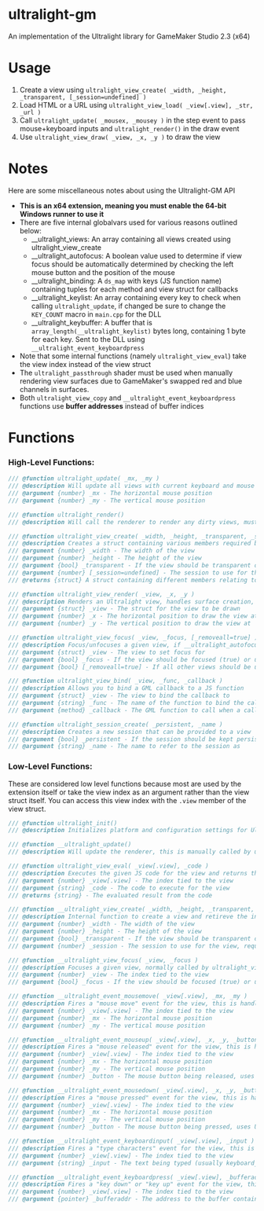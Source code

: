 # ultralight-gm
An implementation of the Ultralight library for GameMaker Studio 2.3 (x64)

# Usage
1. Create a view using `ultralight_view_create( _width, _height, _transparent, [_session=undefined] )`
2. Load HTML or a URL using `ultralight_view_load( _view[.view], _str, _url )`
3. Call `ultralight_update( _mousex, _mousey )` in the step event to pass mouse+keyboard inputs and `ultralight_render()` in the draw event
4. Use `ultralight_view_draw( _view, _x, _y )` to draw the view

# Notes
Here are some miscellaneous notes about using the Ultralight-GM API
- **This is an x64 extension, meaning you must enable the 64-bit Windows runner to use it**
- There are five internal globalvars used for various reasons outlined below:
  - \_\_ultralight_views: An array containing all views created using ultralight_view_create
  - \_\_ultralight_autofocus: A boolean value used to determine if view focus should be automatically determined by checking the left mouse button and the position of the mouse
  - \_\_ultralight_binding: A `ds_map` with keys (JS function name) containing tuples for each method and view struct for callbacks
  - \_\_ultralight_keylist: An array containing every key to check when calling `ultralight_update`, if changed be sure to change the `KEY_COUNT` macro in `main.cpp` for the DLL
  - \_\_ultralight_keybuffer: A buffer that is `array_length(__ultralight_keylist)` bytes long, containing 1 byte for each key. Sent to the DLL using `__ultralight_event_keyboardpress`
- Note that some internal functions (namely `ultralight_view_eval`) take the view index instead of the view struct
- The `ultralight_passthrough` shader must be used when manually rendering view surfaces due to GameMaker's swapped red and blue channels in surfaces.
- Both `ultralight_view_copy` and `__ultralight_event_keyboardpress` functions use **buffer addresses** instead of buffer indices

# Functions
### High-Level Functions:
```js
/// @function ultralight_update( _mx, _my )
/// @description Will update all views with current keyboard and mouse input (and position), must be called every frame
/// @argument {number} _mx - The horizontal mouse position
/// @argument {number} _my - The vertical mouse position

/// @function ultralight_render()
/// @description Will call the renderer to render any dirty views, must be called every frame

/// @function ultralight_view_create( _width, _height, _transparent, _session )
/// @description Creates a struct containing various members required by other GML functions to update and render the view
/// @argument {number} _width - The width of the view
/// @argument {number} _height - The height of the view
/// @argument {bool} _transparent - If the view should be transparent or not
/// @argument {number} [_session=undefined] - The session to use for the view, retains localStorage and other things; not required
/// @returns {struct} A struct containing different members relating to the newly created view

/// @function ultralight_view_render( _view, _x, _y )
/// @description Renders an Ultralight view, handles surface creation, copies the view bitmap if needed, and sets view passthrough shader to swap red and blue channels
/// @argument {struct} _view - The struct for the view to be drawn
/// @argument {number} _x - The horizontal position to draw the view at
/// @argument {number} _y - The vertical position to draw the view at

/// @function ultralight_view_focus( _view, _focus, [_removeall=true] )
/// @description Focus/unfocuses a given view, if __ultralight_autofocus is true then the function will automatically unfocus all views except for the given view
/// @argument {struct} _view - The view to set focus for
/// @argument {bool} _focus - If the view should be focused (true) or unfocused (false)
/// @argument {bool} [_removeall=true] - If all other views should be unfocused, if not provided then __ultralight_autofocus will be checked

/// @function ultralight_view_bind( _view, _func, _callback )
/// @description Allows you to bind a GML callback to a JS function
/// @argument {struct} _view - The view to bind the callback to
/// @argument {string} _func - The name of the function to bind the callback to
/// @argument {method} _callback - The GML function to call when a callback is recieved from the JS function

/// @function ultralight_session_create( _persistent, _name )
/// @description Creates a new session that can be provided to a view
/// @argument {bool} _persistent - If the session should be kept persistent between launches
/// @argument {string} _name - The name to refer to the session as
```
### Low-Level Functions:
These are considered low level functions because most are used by the extension itself or take the view index as an argument rather than the view struct itself. You can access this view index with the `.view` member of the view struct.
```js
/// @function ultralight_init()
/// @description Initializes platform and configuration settings for Ultralight, this is automatically called by the extension itself so it is recommended NOT to call manually

/// @function __ultralight_update()
/// @description Will update the renderer, this is manually called by ultralight_update and is normally not required to be called manually

/// @function ultralight_view_eval( _view[.view], _code )
/// @description Executes the given JS code for the view and returns the result as a string
/// @argument {number} _view[.view] - The index tied to the view
/// @argument {string} _code - The code to execute for the view
/// @returns {string} - The evaluated result from the code

/// @function __ultralight_view_create( _width, _height, _transparent, _session )
/// @description Internal function to create a view and retireve the index for it, this is called by ultralight_view_create
/// @argument {number} _width - The width of the view
/// @argument {number} _height - The height of the view
/// @argument {bool} _transparent - If the view should be transparent or not
/// @argument {number} _session - The session to use for the view, required for function call (provide -1 if no session is needed)

/// @function __ultralight_view_focus( _view, _focus )
/// @description Focuses a given view, normally called by ultralight_view_focus but can be used for more control
/// @argument {number} _view - The index tied to the view
/// @argument {bool} _focus - If the view should be focused (true) or unfocused (false)

/// @function __ultralight_event_mousemove( _view[.view], _mx, _my )
/// @description Fires a "mouse move" event for the view, this is handled by ultralight_update
/// @argument {number} _view[.view] - The index tied to the view
/// @argument {number} _mx - The horizontal mouse position
/// @argument {number} _my - The vertical mouse position

/// @function __ultralight_event_mouseup( _view[.view], _x, _y, _button )
/// @description Fires a "mouse released" event for the view, this is handled by ultralight_update
/// @argument {number} _view[.view] - The index tied to the view
/// @argument {number} _mx - The horizontal mouse position
/// @argument {number} _my - The vertical mouse position
/// @argument {number} _button - The mouse button being released, uses UltralightButton enum (does not map to GM constants)

/// @function __ultralight_event_mousedown( _view[.view], _x, _y, _button )
/// @description Fires a "mouse pressed" event for the view, this is handled by ultralight_update
/// @argument {number} _view[.view] - The index tied to the view
/// @argument {number} _mx - The horizontal mouse position
/// @argument {number} _my - The vertical mouse position
/// @argument {number} _button - The mouse button being pressed, uses UltralightButton enum (does not map to GM constants)

/// @function __ultralight_event_keyboardinput( _view[.view], _input )
/// @description Fires a "type characters" event for the view, this is handled by ultralight_update
/// @argument {number} _view[.view] - The index tied to the view
/// @argument {string} _input - The text being typed (usually keyboard_string)

/// @function __ultralight_event_keyboardpress( _view[.view], _bufferaddr )
/// @description Fires a "key down" or "key up" event for the view, this is handled by ultralight_update
/// @argument {number} _view[.view] - The index tied to the view
/// @argument {pointer} _bufferaddr - The address to the buffer containing keyboard input states, buffer must be KEY_COUNT bytes long and contain either 0 (none), 1 (pressed), or 2 (released)
```
